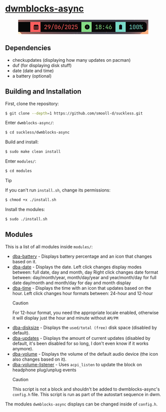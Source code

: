 # [dwmblocks-async](https://github.com/UtkarshVerma/dwmblocks-async)
<p align="center">
    <img src="../assets/dwmblocks_current_configuration.png" alt="dwmblocks Showcase">
</p>

## Dependencies
- checkupdates (displaying how many updates on pacman)
- duf (for displaying disk stuff)
- date (date and time)
- a battery (optional)

## Building and Installation
First, clone the repository:

```bash
$ git clone --depth=1 https://github.com/smooll-d/suckless.git
```

Enter `dwmblocks-async/`:

```bash
$ cd suckless/dwmblocks-async
```

Build and install:

```bash
$ sudo make clean install
```

Enter `modules/`:

```bash
$ cd modules
```

>[!TIP]
>If you can't run `install.sh`, change its permissions:
>```bash
>$ chmod +x ./install.sh
>```

Install the modules:
```bash
$ sudo ./install.sh
```

## Modules
This is a list of all modules inside `modules/`:

- [dba-battery](modules/dba-battery.sh) - Displays battery percentage and an icon that changes based on it.
- [dba-date](modules/dba-date.sh) - Displays the date.
    Left click changes display modes between: full date, day and month, day
    Right click changes date format between:
        day/month/year, month/day/year and year/month/day for full date
        day/month and month/day for day and month display
- [dba-time](modules/dba-time.sh) - Displays the time with an icon that updates based on the hour.
    Left click changes hour formats between: 24-hour and 12-hour
    >[!CAUTION]
    >For 12-hour format, you need the appropriate locale enabled, otherwise it will display
    >just the hour and minute without `AM/PM`
- [dba-disksize](modules/dba-disksize.sh) - Displays the `used/total (free)` disk space (disabled by default).
- [dba-updates](modules/dba-updates.sh) - Displays the amount of current updates (disabled by default, it's been disabled for so long, I don't even know if it works anymore).
- [dba-volume](modules/dba-volume.sh) - Displays the volume of the default audio device (the icon also changes based on it).
- [dba-volume-listener](modules/dba-volume-listener.sh) - Uses `acpi_listen` to update the block on headphone plug/unplug events
    >[!CAUTION]
    >This script is not a block and shouldn't be added to dwmblocks-async's `config.h` file.
    >This script is run as part of the autostart sequence in dwm.

The modules `dwmblocks-async` displays can be changed inside of `config.h`.
